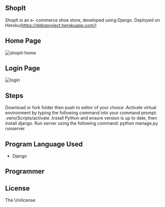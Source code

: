 ## ShopIt
ShopIt is an  e- commerce shoe store, developed using Django. Deployed on Heroku(https://debsproject.herokuapp.com/)

## Home Page
![shopit-home](https://user-images.githubusercontent.com/77339575/167216644-26c47ca7-bd25-4f16-8b4b-63191df60ad9.png)

## Login Page

 ![login](https://user-images.githubusercontent.com/77339575/167217543-a6ba6318-361c-4c57-8ee5-b2ab0b6f8736.png)

## Steps 
Download or fork folder then push to editor of your choice
.Activate virtual environment by typing the following command into your command prompt: .venv/Scripts/activate
.Install Python and ensure version is up to date, then install django. Run server using the following command: python manage.py runserver

## Program Language Used
- Django

## Programmer



## License
The Unilicense
